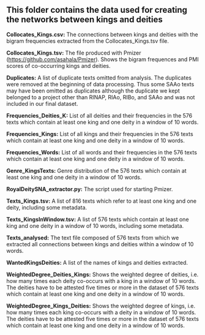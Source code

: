 ## This folder contains the data used for creating the networks between kings and deities

<b>Collocates_Kings.csv:</b> The connections between kings and deities with the bigram frequencies extracted from the Collocates_Kings.tsv file.

<b>Collocates_Kings.tsv:</b> The file produced with Pmizer (https://github.com/asahala/Pmizer). Shows the bigram frequences and PMI scores of co-occurring kings and deities.

<b>Duplicates:</b> A list of duplicate texts omitted from analysis. The duplicates were removed at the beginning of data processing. Thus some SAAo texts may have been omitted as duplicates although the duplicate we kept belonged to a project other than RINAP, RIAo, RIBo, and SAAo and was not included in our final dataset.

<b>Frequencies_Deities_K:</b> List of all deities and their frequencies in the 576 texts which contain at least one king and one deity in a window of 10 words.

<b>Frequencies_Kings:</b> List of all kings and their frequencies in the 576 texts which contain at least one king and one deity in a window of 10 words.

<b>Frequencies_Words:</b> List of all words and their frequencies in the 576 texts which contain at least one king and one deity in a window of 10 words.

<b>Genre_KingsTexts:</b> Genre distribution of the 576 texts which contain at least one king and one deity in a window of 10 words.

<b>RoyalDeitySNA_extractor.py:</b> The script used for starting Pmizer.

<b>Texts_Kings.tsv:</b> A list of 816 texts which refer to at least one king and one deity, including some metadata.

<b>Texts_KingsInWindow.tsv:</b> A list of 576 texts which contain at least one king and one deity in a window of 10 words, including some metadata.

<b>Texts_analysed:</b> The text file composed of 576 texts from which we extracted all connections between kings and deities within a window of 10 words.

<b>WantedKingsDeities:</b> A list of the names of kings and deities extracted.

<b>WeightedDegree_Deities_Kings:</b> Shows the weighted degree of deities, i.e. how many times each deity co-occurs with a king in a window of 10 words. The deities have to be attested five times or more in the dataset of 576 texts which contain at least one king and one deity in a window of 10 words.

<b>WeightedDegree_Kings_Deities:</b> Shows the weighted degree of kings, i.e. how many times each king co-occurs with a deity in a window of 10 words. The deities have to be attested five times or more in the dataset of 576 texts which contain at least one king and one deity in a window of 10 words.
